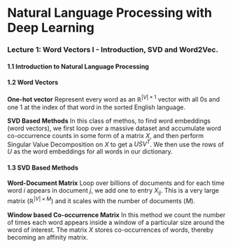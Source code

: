 # Natural Language Processing with Deep Learning

### Lecture 1: Word Vectors I - Introduction, SVD and Word2Vec.

#### 1.1 Introduction to Natural Language Processing

#### 1.2 Word Vectors

**One-hot vector** Represent every word as an $\mathbb{R}^{|V|\times 1}$ vector with all $0$s and one $1$ at the index of that word in the sorted English language.

**SVD Based Methods**  In this class of methos, to find word embeddings (word vectors), we first loop over a massive dataset and accumulate word co-occurrence counts in some form of a matrix $X$, and then perform Singular Value Decomposition on $X$ to get a $USV^{T}$. We then use the rows of $U$ as the word embeddings for all words in our dictionary. 

#### 1.3 SVD Based Methods

**Word-Document Matrix** Loop over billions of documents and for each time word $i$ appears in document $j$, we add one to entry $X_{ij}$. This is a very large matrix ($\mathbb{R}^{|V| \times M}$) and it scales with the number of documents ($M$). 

**Window based Co-occurrence Matrix** In this method we count the number of times each word appears inside a window of a particular size around the word of interest. The matrix $X$ stores co-occurrences of words, thereby becoming an affinity matrix. 
